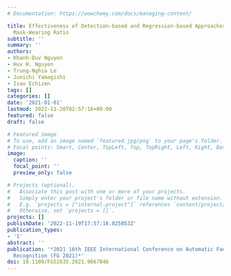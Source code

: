 ```yaml
---
# Documentation: https://wowchemy.com/docs/managing-content/

title: Effectiveness of Detection-based and Regression-based Approaches for Estimating
  Mask-Wearing Ratio
subtitle: ''
summary: ''
authors:
- Khanh-Duv Nguyen
- Huv H. Nguyen
- Trung-Nghia Le
- Junichi Yamagishi
- Isao Echizen
tags: []
categories: []
date: '2021-01-01'
lastmod: 2022-11-20T02:57:16+09:00
featured: false
draft: false

# Featured image
# To use, add an image named `featured.jpg/png` to your page's folder.
# Focal points: Smart, Center, TopLeft, Top, TopRight, Left, Right, BottomLeft, Bottom, BottomRight.
image:
  caption: ''
  focal_point: ''
  preview_only: false

# Projects (optional).
#   Associate this post with one or more of your projects.
#   Simply enter your project's folder or file name without extension.
#   E.g. `projects = ["internal-project"]` references `content/project/deep-learning/index.md`.
#   Otherwise, set `projects = []`.
projects: []
publishDate: '2022-11-19T17:57:16.025853Z'
publication_types:
- '1'
abstract: ''
publication: '*2021 16th IEEE International Conference on Automatic Face and Gesture
  Recognition (FG 2021)*'
doi: 10.1109/FG52635.2021.9667046
---
```

